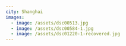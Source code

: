 ```yaml
---
city: Shanghai
images:
  - image: /assets/dsc00513.jpg
  - image: /assets/dsc00584-1.jpg
  - image: /assets/dsc01220-1-recovered.jpg
---
```


